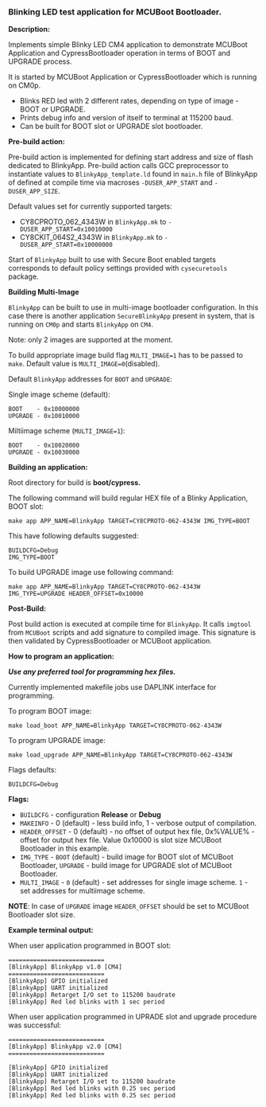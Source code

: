### Blinking LED test application for MCUBoot Bootloader.

**Description:**

Implements simple Blinky LED CM4 application to demonstrate MCUBoot Application and CypressBootloader operation in terms of BOOT and UPGRADE process.

It is started by MCUBoot Application or CypressBootloader which is running on CM0p.

* Blinks RED led with 2 different rates, depending on type of image - BOOT or UPGRADE.
* Prints debug info and version of itself to terminal at 115200 baud.
* Can be built for BOOT slot or UPGRADE slot bootloader.

**Pre-build action:**

Pre-build action is implemented for defining start address and size of flash dedicated to BlinkyApp. Pre-build action calls GCC preprocessor to instantiate values to `BlinkyApp_template.ld` found in `main.h` file of BlinkyApp of defined at compile time via macroses `-DUSER_APP_START` and `-DUSER_APP_SIZE`.

Default values set for currently supported targets:
* CY8CPROTO_062_4343W in `BlinkyApp.mk` to `-DUSER_APP_START=0x10010000`
* CY8CKIT_064S2_4343W in `BlinkyApp.mk` to `-DUSER_APP_START=0x10000000`

Start of `BlinkyApp` built to use with Secure Boot enabled targets corresponds to default policy settings provided with `cysecuretools` package.

**Building Multi-Image**

`BlinkyApp` can be built to use in multi-image bootloader configuration. In this case there is another application `SecureBlinkyApp` present in system, that is running on `CM0p` and starts `BlinkyApp` on `CM4`.

Note: only 2 images are supported at the moment.

To build appropriate image build flag `MULTI_IMAGE=1` has to be passed to `make`. Default value is `MULTI_IMAGE=0`(disabled).

Default `BlinkyApp` addresses for `BOOT` and `UPGRADE`:

Single image scheme (default):
    
    BOOT    - 0x10000000
    UPGRADE - 0x10010000

Miltiimage scheme (`MULTI_IMAGE=1`):

    BOOT    - 0x10020000
    UPGRADE - 0x10030000

**Building an application:**

Root directory for build is **boot/cypress.**

The following command will build regular HEX file of a Blinky Application, BOOT slot:

    make app APP_NAME=BlinkyApp TARGET=CY8CPROTO-062-4343W IMG_TYPE=BOOT

This have following defaults suggested:

    BUILDCFG=Debug
    IMG_TYPE=BOOT

To build UPGRADE image use following command:

    make app APP_NAME=BlinkyApp TARGET=CY8CPROTO-062-4343W IMG_TYPE=UPGRADE HEADER_OFFSET=0x10000

**Post-Build:**

Post build action is executed at compile time for `BlinkyApp`. It calls `imgtool` from `MCUBoot` scripts and add signature to compiled image. This signature is then validated by CypressBootloader or MCUBoot application.

**How to program an application:**

**_Use any preferred tool for programming hex files._**

Currently implemented makefile jobs use DAPLINK interface for programming.

To program BOOT image:

    make load_boot APP_NAME=BlinkyApp TARGET=CY8CPROTO-062-4343W

To program UPGRADE image:

    make load_upgrade APP_NAME=BlinkyApp TARGET=CY8CPROTO-062-4343W

Flags defaults:

    BUILDCFG=Debug

**Flags:**
- `BUILDCFG` - configuration **Release** or **Debug**
- `MAKEINFO` - 0 (default) - less build info, 1 - verbose output of compilation.
- `HEADER_OFFSET` - 0 (default) - no offset of output hex file, 0x%VALUE% - offset for output hex file. Value 0x10000 is slot size MCUBoot Bootloader in this example.
- `IMG_TYPE` - `BOOT` (default) - build image for BOOT slot of MCUBoot Bootloader, `UPGRADE` - build image for UPGRADE slot of MCUBoot Bootloader.
- `MULTI_IMAGE` - `0` (default) - set addresses for single image scheme. `1` - set addresses for multiimage scheme.

**NOTE**: In case of `UPGRADE` image `HEADER_OFFSET` should be set to MCUBoot Bootloader slot size.

**Example terminal output:**

When user application programmed in BOOT slot:

    ===========================
    [BlinkyApp] BlinkyApp v1.0 [CM4]
    ===========================
    [BlinkyApp] GPIO initialized
    [BlinkyApp] UART initialized
    [BlinkyApp] Retarget I/O set to 115200 baudrate
    [BlinkyApp] Red led blinks with 1 sec period

When user application programmed in UPRADE slot and upgrade procedure was successful:

    ===========================
    [BlinkyApp] BlinkyApp v2.0 [CM4]
    ===========================

    [BlinkyApp] GPIO initialized
    [BlinkyApp] UART initialized
    [BlinkyApp] Retarget I/O set to 115200 baudrate
    [BlinkyApp] Red led blinks with 0.25 sec period
    [BlinkyApp] Red led blinks with 0.25 sec period

